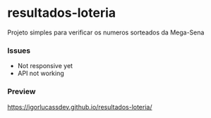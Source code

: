 # resultados-loteria

Projeto simples para verificar os numeros sorteados da Mega-Sena

### Issues
* Not responsive yet
* API not working

### Preview

https://igorlucassdev.github.io/resultados-loteria/
